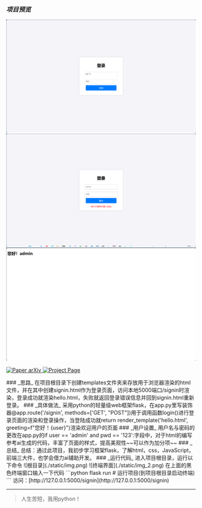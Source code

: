 ### _项目预览_
![根目录](./static/首页.png)
![根目录](./static/错误页.png)
![根目录](./static/img_1.png)
<p align="left">
    <a href=''>
      <img src='https://img.shields.io/badge/Paper-arXiv-green?style=plastic&logo=arXiv&logoColor=green' alt='Paper arXiv'>
    </a>
    <a href=''>
      <img src='https://img.shields.io/badge/Project-Page-blue?style=plastic&logo=Google%20chrome&logoColor=blue' alt='Project Page'>
    </a>
</p>
### _思路_
在项目根目录下创建templates文件夹来存放用于浏览器渲染的html文件，并在其中创建signin.html作为登录页面，访问本地5000端口/signin时渲染，登录成功就渲染hello.html，失败就返回登录错误信息并回到signin.html重新登录。
### _具体做法_
采用python的轻量级web框架flask，在app.py里写装饰器@app.route('/signin', methods=['GET', "POST"])用于调用函数login()进行登录页面的渲染和登录操作，当登陆成功就return render_template('hello.html', greeting=f"您好！{user}")渲染欢迎用户的页面
### _用户设置_
用户名与密码的更改在app.py的if user == 'admin' and pwd == '123':字段中，对于html的编写参考ai生成的代码，丰富了页面的样式，提高美观性~~可以作为加分项~~
### _总结_
总结：通过此项目，我初步学习框架flask，了解html，css，JavaScript，前端三大件，也学会借力ai辅助开发。
### _运行代码_
进入项目根目录，运行以下命令
![根目录](./static/img.png)
![终端界面](./static/img_2.png)
在上面的黑色终端窗口输入一下代码
```python
flask run # 运行项目(到项目根目录启动终端)
```
访问：[http://127.0.0.1:5000/signin](http://127.0.0.1:5000/signin)

---
> 人生苦短，我用python！
